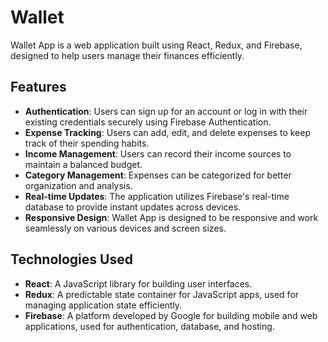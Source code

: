 # Wallet

Wallet App is a web application built using React, Redux, and Firebase, designed to help users manage their finances efficiently.

## Features

- **Authentication**: Users can sign up for an account or log in with their existing credentials securely using Firebase Authentication.
- **Expense Tracking**: Users can add, edit, and delete expenses to keep track of their spending habits.
- **Income Management**: Users can record their income sources to maintain a balanced budget.
- **Category Management**: Expenses can be categorized for better organization and analysis.
- **Real-time Updates**: The application utilizes Firebase's real-time database to provide instant updates across devices.
- **Responsive Design**: Wallet App is designed to be responsive and work seamlessly on various devices and screen sizes.

## Technologies Used

- **React**: A JavaScript library for building user interfaces.
- **Redux**: A predictable state container for JavaScript apps, used for managing application state efficiently.
- **Firebase**: A platform developed by Google for building mobile and web applications, used for authentication, database, and hosting.
